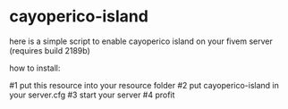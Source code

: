 # cayoperico-island
here is a simple script to enable cayoperico island on your fivem server (requires build 2189b)

how to install:

#1 put this resource into your resource folder
#2 put cayoperico-island in your server.cfg
#3 start your server
#4 profit
